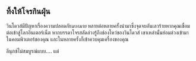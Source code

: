 <?php require("../../entete.php"); ?> <?php require("../../base.php"); ?> <?php require("../../fonctions.php"); ?>

<div id="corps">

<h2>ทิ้งให้โจรกินฝุ่น</h2>

วินโดวส์มีปัญหาเรื่องความปลอดภัย<i>มากมาย</i> หลายต่อหลายครั้งนำมาซึ่งจุดจบอันเลวร้ายหากคุณเชื่อมต่อเข้าสู่โลกอินเตอร์เน็ต หากบรรดาโจรสลัดล่วงรู้ถึงช่องโหว่ของวินโดวส์ เขาเหล่านั้นย่อมล่วงเข้ามาในคอมพิวเตอร์ของคุณ และในหลายครั้งก็เข้าควบคุมเครื่องของคุณ

ลีนุกซ์ไม่สมบูรณ์แบบ.... แต่

</div>


